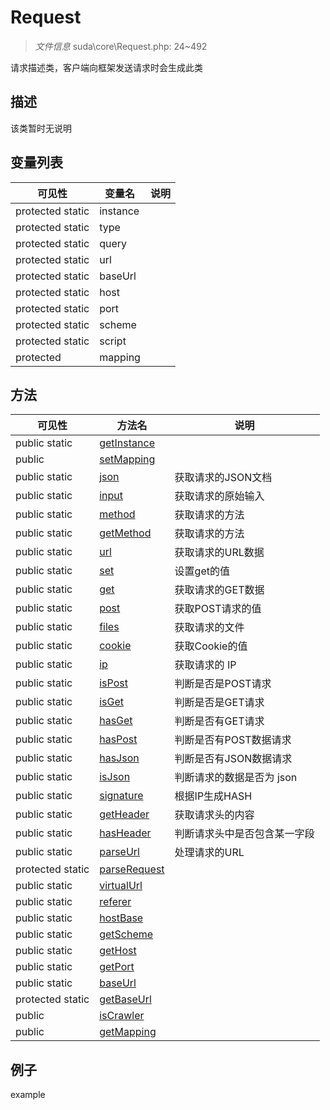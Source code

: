 #  Request 

> *文件信息* suda\core\Request.php: 24~492


请求描述类，客户端向框架发送请求时会生成此类


## 描述



该类暂时无说明


## 变量列表
| 可见性 |  变量名   | 说明 |
|--------|----|------|
| protected  static  | instance | | 
| protected  static  | type | | 
| protected  static  | query | | 
| protected  static  | url | | 
| protected  static  | baseUrl | | 
| protected  static  | host | | 
| protected  static  | port | | 
| protected  static  | scheme | | 
| protected  static  | script | | 
| protected    | mapping | | 

## 方法

| 可见性 | 方法名 | 说明 |
|--------|-------|------|
|  public  static|[getInstance](Request/getInstance.md) |  |
|  public  |[setMapping](Request/setMapping.md) |  |
|  public  static|[json](Request/json.md) | 获取请求的JSON文档 |
|  public  static|[input](Request/input.md) | 获取请求的原始输入 |
|  public  static|[method](Request/method.md) | 获取请求的方法 |
|  public  static|[getMethod](Request/getMethod.md) | 获取请求的方法 |
|  public  static|[url](Request/url.md) | 获取请求的URL数据 |
|  public  static|[set](Request/set.md) | 设置get的值 |
|  public  static|[get](Request/get.md) | 获取请求的GET数据 |
|  public  static|[post](Request/post.md) | 获取POST请求的值 |
|  public  static|[files](Request/files.md) | 获取请求的文件 |
|  public  static|[cookie](Request/cookie.md) | 获取Cookie的值 |
|  public  static|[ip](Request/ip.md) | 获取请求的 IP |
|  public  static|[isPost](Request/isPost.md) | 判断是否是POST请求 |
|  public  static|[isGet](Request/isGet.md) | 判断是否是GET请求 |
|  public  static|[hasGet](Request/hasGet.md) | 判断是否有GET请求 |
|  public  static|[hasPost](Request/hasPost.md) | 判断是否有POST数据请求 |
|  public  static|[hasJson](Request/hasJson.md) | 判断是否有JSON数据请求 |
|  public  static|[isJson](Request/isJson.md) | 判断请求的数据是否为 json |
|  public  static|[signature](Request/signature.md) | 根据IP生成HASH |
|  public  static|[getHeader](Request/getHeader.md) | 获取请求头的内容 |
|  public  static|[hasHeader](Request/hasHeader.md) | 判断请求头中是否包含某一字段 |
|  public  static|[parseUrl](Request/parseUrl.md) | 处理请求的URL |
|  protected  static|[parseRequest](Request/parseRequest.md) |  |
|  public  static|[virtualUrl](Request/virtualUrl.md) |  |
|  public  static|[referer](Request/referer.md) |  |
|  public  static|[hostBase](Request/hostBase.md) |  |
|  public  static|[getScheme](Request/getScheme.md) |  |
|  public  static|[getHost](Request/getHost.md) |  |
|  public  static|[getPort](Request/getPort.md) |  |
|  public  static|[baseUrl](Request/baseUrl.md) |  |
|  protected  static|[getBaseUrl](Request/getBaseUrl.md) |  |
|  public  |[isCrawler](Request/isCrawler.md) |  |
|  public  |[getMapping](Request/getMapping.md) |  |
 

## 例子

example